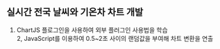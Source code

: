 ## 실시간 전국 날씨와 기온차 차트 개발

1. ChartJS 플로그인을 사용하여 외부 플러그인 사용법을 학습  
2, JavaScript를 이용하여 0.5~2초 사이의 랜덤값을 부여해 차트 변환을 연출
